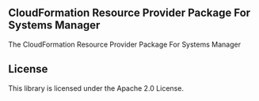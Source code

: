 ## CloudFormation Resource Provider Package For Systems Manager

The CloudFormation Resource Provider Package For Systems Manager

## License

This library is licensed under the Apache 2.0 License.
